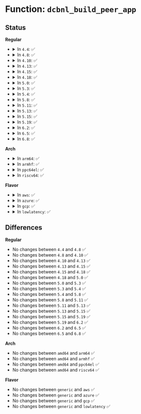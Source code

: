 # Function: <code>dcbnl_build_peer_app</code>

## Status
<b>Regular</b>
<ul>
<li>
<details>
<summary>In <code>4.4</code>: ✅</summary>

```c
int dcbnl_build_peer_app(struct net_device *netdev, struct sk_buff *skb, int app_nested_type, int app_info_type, int app_entry_type);
```

**Collision:** Unique Static

**Inline:** No

**Transformation:** False

**Instances:**

```
In net/dcb/dcbnl.c (ffffffff81813210)
Location: net/dcb/dcbnl.c:976
Inline: False
Direct callers:
  - net/dcb/dcbnl.c:dcbnl_cee_fill
  - net/dcb/dcbnl.c:dcbnl_ieee_fill
```
**Symbols:**

```
ffffffff81813210-ffffffff81813399: dcbnl_build_peer_app (STB_LOCAL)
```
</details>
</li>
<li>
<details>
<summary>In <code>4.8</code>: ✅</summary>

```c
int dcbnl_build_peer_app(struct net_device *netdev, struct sk_buff *skb, int app_nested_type, int app_info_type, int app_entry_type);
```

**Collision:** Unique Static

**Inline:** No

**Transformation:** False

**Instances:**

```
In net/dcb/dcbnl.c (ffffffff818860e0)
Location: net/dcb/dcbnl.c:976
Inline: False
Direct callers:
  - net/dcb/dcbnl.c:dcbnl_cee_fill
  - net/dcb/dcbnl.c:dcbnl_ieee_fill
```
**Symbols:**

```
ffffffff818860e0-ffffffff81886277: dcbnl_build_peer_app (STB_LOCAL)
```
</details>
</li>
<li>
<details>
<summary>In <code>4.10</code>: ✅</summary>

```c
int dcbnl_build_peer_app(struct net_device *netdev, struct sk_buff *skb, int app_nested_type, int app_info_type, int app_entry_type);
```

**Collision:** Unique Static

**Inline:** No

**Transformation:** False

**Instances:**

```
In net/dcb/dcbnl.c (ffffffff818ba950)
Location: net/dcb/dcbnl.c:976
Inline: False
Direct callers:
  - net/dcb/dcbnl.c:dcbnl_cee_fill
  - net/dcb/dcbnl.c:dcbnl_ieee_fill
```
**Symbols:**

```
ffffffff818ba950-ffffffff818baae7: dcbnl_build_peer_app (STB_LOCAL)
```
</details>
</li>
<li>
<details>
<summary>In <code>4.13</code>: ✅</summary>

```c
int dcbnl_build_peer_app(struct net_device *netdev, struct sk_buff *skb, int app_nested_type, int app_info_type, int app_entry_type);
```

**Collision:** Unique Static

**Inline:** No

**Transformation:** False

**Instances:**

```
In net/dcb/dcbnl.c (ffffffff818e12f0)
Location: net/dcb/dcbnl.c:969
Inline: False
Direct callers:
  - net/dcb/dcbnl.c:dcbnl_cee_fill
  - net/dcb/dcbnl.c:dcbnl_ieee_fill
```
**Symbols:**

```
ffffffff818e12f0-ffffffff818e1472: dcbnl_build_peer_app (STB_LOCAL)
```
</details>
</li>
<li>
<details>
<summary>In <code>4.15</code>: ✅</summary>

```c
int dcbnl_build_peer_app(struct net_device *netdev, struct sk_buff *skb, int app_nested_type, int app_info_type, int app_entry_type);
```

**Collision:** Unique Static

**Inline:** No

**Transformation:** False

**Instances:**

```
In net/dcb/dcbnl.c (ffffffff81967050)
Location: net/dcb/dcbnl.c:969
Inline: False
Direct callers:
  - net/dcb/dcbnl.c:dcbnl_cee_fill
  - net/dcb/dcbnl.c:dcbnl_ieee_fill
```
**Symbols:**

```
ffffffff81967050-ffffffff819671e2: dcbnl_build_peer_app (STB_LOCAL)
```
</details>
</li>
<li>
<details>
<summary>In <code>4.18</code>: ✅</summary>

```c
int dcbnl_build_peer_app(struct net_device *netdev, struct sk_buff *skb, int app_nested_type, int app_info_type, int app_entry_type);
```

**Collision:** Unique Static

**Inline:** No

**Transformation:** False

**Instances:**

```
In net/dcb/dcbnl.c (ffffffff819c1660)
Location: net/dcb/dcbnl.c:970
Inline: False
Direct callers:
  - net/dcb/dcbnl.c:dcbnl_cee_fill
  - net/dcb/dcbnl.c:dcbnl_ieee_fill
```
**Symbols:**

```
ffffffff819c1660-ffffffff819c17fb: dcbnl_build_peer_app (STB_LOCAL)
```
</details>
</li>
<li>
<details>
<summary>In <code>5.0</code>: ✅</summary>

```c
int dcbnl_build_peer_app(struct net_device *netdev, struct sk_buff *skb, int app_nested_type, int app_info_type, int app_entry_type);
```

**Collision:** Unique Static

**Inline:** No

**Transformation:** False

**Instances:**

```
In net/dcb/dcbnl.c (ffffffff819f8bc0)
Location: net/dcb/dcbnl.c:970
Inline: False
Direct callers:
  - net/dcb/dcbnl.c:dcbnl_cee_fill
  - net/dcb/dcbnl.c:dcbnl_ieee_fill
```
**Symbols:**

```
ffffffff819f8bc0-ffffffff819f8d5b: dcbnl_build_peer_app (STB_LOCAL)
```
</details>
</li>
<li>
<details>
<summary>In <code>5.3</code>: ✅</summary>

```c
int dcbnl_build_peer_app(struct net_device *netdev, struct sk_buff *skb, int app_nested_type, int app_info_type, int app_entry_type);
```

**Collision:** Unique Static

**Inline:** No

**Transformation:** False

**Instances:**

```
In net/dcb/dcbnl.c (ffffffff81a68110)
Location: net/dcb/dcbnl.c:973
Inline: False
Direct callers:
  - net/dcb/dcbnl.c:dcbnl_cee_fill
  - net/dcb/dcbnl.c:dcbnl_ieee_fill
```
**Symbols:**

```
ffffffff81a68110-ffffffff81a682a5: dcbnl_build_peer_app (STB_LOCAL)
```
</details>
</li>
<li>
<details>
<summary>In <code>5.4</code>: ✅</summary>

```c
int dcbnl_build_peer_app(struct net_device *netdev, struct sk_buff *skb, int app_nested_type, int app_info_type, int app_entry_type);
```

**Collision:** Unique Static

**Inline:** No

**Transformation:** False

**Instances:**

```
In net/dcb/dcbnl.c (ffffffff81a9ea70)
Location: net/dcb/dcbnl.c:973
Inline: False
Direct callers:
  - net/dcb/dcbnl.c:dcbnl_cee_fill
  - net/dcb/dcbnl.c:dcbnl_ieee_fill
```
**Symbols:**

```
ffffffff81a9ea70-ffffffff81a9ec05: dcbnl_build_peer_app (STB_LOCAL)
```
</details>
</li>
<li>
<details>
<summary>In <code>5.8</code>: ✅</summary>

```c
int dcbnl_build_peer_app(struct net_device *netdev, struct sk_buff *skb, int app_nested_type, int app_info_type, int app_entry_type);
```

**Collision:** Unique Static

**Inline:** No

**Transformation:** False

**Instances:**

```
In net/dcb/dcbnl.c (ffffffff81b9a5c0)
Location: net/dcb/dcbnl.c:973
Inline: False
Direct callers:
  - net/dcb/dcbnl.c:dcbnl_cee_fill
  - net/dcb/dcbnl.c:dcbnl_ieee_fill
```
**Symbols:**

```
ffffffff81b9a5c0-ffffffff81b9a75e: dcbnl_build_peer_app (STB_LOCAL)
```
</details>
</li>
<li>
<details>
<summary>In <code>5.11</code>: ✅</summary>

```c
int dcbnl_build_peer_app(struct net_device *netdev, struct sk_buff *skb, int app_nested_type, int app_info_type, int app_entry_type);
```

**Collision:** Unique Static

**Inline:** No

**Transformation:** False

**Instances:**

```
In net/dcb/dcbnl.c (ffffffff81baa4b0)
Location: net/dcb/dcbnl.c:973
Inline: False
Direct callers:
  - net/dcb/dcbnl.c:dcbnl_cee_fill
  - net/dcb/dcbnl.c:dcbnl_ieee_fill
```
**Symbols:**

```
ffffffff81baa4b0-ffffffff81baa64e: dcbnl_build_peer_app (STB_LOCAL)
```
</details>
</li>
<li>
<details>
<summary>In <code>5.13</code>: ✅</summary>

```c
int dcbnl_build_peer_app(struct net_device *netdev, struct sk_buff *skb, int app_nested_type, int app_info_type, int app_entry_type);
```

**Collision:** Unique Static

**Inline:** No

**Transformation:** False

**Instances:**

```
In net/dcb/dcbnl.c (ffffffff81b99640)
Location: net/dcb/dcbnl.c:973
Inline: False
Direct callers:
  - net/dcb/dcbnl.c:dcbnl_cee_fill
  - net/dcb/dcbnl.c:dcbnl_ieee_fill
```
**Symbols:**

```
ffffffff81b99640-ffffffff81b997de: dcbnl_build_peer_app (STB_LOCAL)
```
</details>
</li>
<li>
<details>
<summary>In <code>5.15</code>: ✅</summary>

```c
int dcbnl_build_peer_app(struct net_device *netdev, struct sk_buff *skb, int app_nested_type, int app_info_type, int app_entry_type);
```

**Collision:** Unique Static

**Inline:** No

**Transformation:** False

**Instances:**

```
In net/dcb/dcbnl.c (ffffffff81c66cb0)
Location: net/dcb/dcbnl.c:973
Inline: False
Direct callers:
  - net/dcb/dcbnl.c:dcbnl_cee_fill
  - net/dcb/dcbnl.c:dcbnl_ieee_fill
```
**Symbols:**

```
ffffffff81c66cb0-ffffffff81c66e4e: dcbnl_build_peer_app (STB_LOCAL)
```
</details>
</li>
<li>
<details>
<summary>In <code>5.19</code>: ✅</summary>

```c
int dcbnl_build_peer_app(struct net_device *netdev, struct sk_buff *skb, int app_nested_type, int app_info_type, int app_entry_type);
```

**Collision:** Unique Static

**Inline:** No

**Transformation:** False

**Instances:**

```
In net/dcb/dcbnl.c (ffffffff81e0a270)
Location: net/dcb/dcbnl.c:973
Inline: False
Direct callers:
  - net/dcb/dcbnl.c:dcbnl_cee_fill
  - net/dcb/dcbnl.c:dcbnl_ieee_fill
```
**Symbols:**

```
ffffffff81e0a270-ffffffff81e0a41d: dcbnl_build_peer_app (STB_LOCAL)
```
</details>
</li>
<li>
<details>
<summary>In <code>6.2</code>: ✅</summary>

```c
int dcbnl_build_peer_app(struct net_device *netdev, struct sk_buff *skb, int app_nested_type, int app_info_type, int app_entry_type);
```

**Collision:** Unique Static

**Inline:** No

**Transformation:** False

**Instances:**

```
In net/dcb/dcbnl.c (ffffffff81fdf070)
Location: net/dcb/dcbnl.c:1006
Inline: False
Direct callers:
  - net/dcb/dcbnl.c:dcbnl_cee_fill
  - net/dcb/dcbnl.c:dcbnl_ieee_fill
```
**Symbols:**

```
ffffffff81fdf070-ffffffff81fdf21d: dcbnl_build_peer_app (STB_LOCAL)
```
</details>
</li>
<li>
<details>
<summary>In <code>6.5</code>: ✅</summary>

```c
int dcbnl_build_peer_app(struct net_device *netdev, struct sk_buff *skb, int app_nested_type, int app_info_type, int app_entry_type);
```

**Collision:** Unique Static

**Inline:** No

**Transformation:** False

**Instances:**

```
In net/dcb/dcbnl.c (ffffffff8205b2f0)
Location: net/dcb/dcbnl.c:1007
Inline: False
Direct callers:
  - net/dcb/dcbnl.c:dcbnl_cee_fill
  - net/dcb/dcbnl.c:dcbnl_ieee_fill
```
**Symbols:**

```
ffffffff8205b2f0-ffffffff8205b499: dcbnl_build_peer_app (STB_LOCAL)
```
</details>
</li>
<li>
<details>
<summary>In <code>6.8</code>: ✅</summary>

```c
int dcbnl_build_peer_app(struct net_device *netdev, struct sk_buff *skb, int app_nested_type, int app_info_type, int app_entry_type);
```

**Collision:** Unique Static

**Inline:** No

**Transformation:** False

**Instances:**

```
In net/dcb/dcbnl.c (ffffffff8212e260)
Location: net/dcb/dcbnl.c:1007
Inline: False
Direct callers:
  - net/dcb/dcbnl.c:dcbnl_cee_fill
  - net/dcb/dcbnl.c:dcbnl_ieee_fill
```
**Symbols:**

```
ffffffff8212e260-ffffffff8212e409: dcbnl_build_peer_app (STB_LOCAL)
```
</details>
</li>
</ul>
<b>Arch</b>
<ul>
<li>
<details>
<summary>In <code>arm64</code>: ✅</summary>

```c
int dcbnl_build_peer_app(struct net_device *netdev, struct sk_buff *skb, int app_nested_type, int app_info_type, int app_entry_type);
```

**Collision:** Unique Static

**Inline:** No

**Transformation:** False

**Instances:**

```
In net/dcb/dcbnl.c (ffff800010d6f458)
Location: net/dcb/dcbnl.c:973
Inline: False
Direct callers:
  - net/dcb/dcbnl.c:dcbnl_cee_fill
  - net/dcb/dcbnl.c:dcbnl_ieee_fill
```
**Symbols:**

```
ffff800010d6f458-ffff800010d6f5ec: dcbnl_build_peer_app (STB_LOCAL)
```
</details>
</li>
<li>
<details>
<summary>In <code>armhf</code>: ✅</summary>

```c
int dcbnl_build_peer_app(struct net_device *netdev, struct sk_buff *skb, int app_nested_type, int app_info_type, int app_entry_type);
```

**Collision:** Unique Static

**Inline:** No

**Transformation:** False

**Instances:**

```
In net/dcb/dcbnl.c (c0e6d0b8)
Location: net/dcb/dcbnl.c:973
Inline: False
Direct callers:
  - net/dcb/dcbnl.c:dcbnl_cee_fill
  - net/dcb/dcbnl.c:dcbnl_ieee_fill
```
**Symbols:**

```
c0e6d0b8-c0e6d248: dcbnl_build_peer_app (STB_LOCAL)
```
</details>
</li>
<li>
<details>
<summary>In <code>ppc64el</code>: ✅</summary>

```c
int dcbnl_build_peer_app(struct net_device *netdev, struct sk_buff *skb, int app_nested_type, int app_info_type, int app_entry_type);
```

**Collision:** Unique Static

**Inline:** No

**Transformation:** False

**Instances:**

```
In net/dcb/dcbnl.c (c000000000eae370)
Location: net/dcb/dcbnl.c:973
Inline: False
Direct callers:
  - net/dcb/dcbnl.c:dcbnl_cee_fill
  - net/dcb/dcbnl.c:dcbnl_ieee_fill
```
**Symbols:**

```
c000000000eae370-c000000000eae5a8: dcbnl_build_peer_app (STB_LOCAL)
```
</details>
</li>
<li>
<details>
<summary>In <code>riscv64</code>: ✅</summary>

```c
int dcbnl_build_peer_app(struct net_device *netdev, struct sk_buff *skb, int app_nested_type, int app_info_type, int app_entry_type);
```

**Collision:** Unique Static

**Inline:** No

**Transformation:** False

**Instances:**

```
In net/dcb/dcbnl.c (ffffffe0008a0fb8)
Location: net/dcb/dcbnl.c:973
Inline: False
Direct callers:
  - net/dcb/dcbnl.c:dcbnl_cee_fill
  - net/dcb/dcbnl.c:dcbnl_ieee_fill
```
**Symbols:**

```
ffffffe0008a0fb8-ffffffe0008a10d4: dcbnl_build_peer_app (STB_LOCAL)
```
</details>
</li>
</ul>
<b>Flavor</b>
<ul>
<li>
<details>
<summary>In <code>aws</code>: ✅</summary>

```c
int dcbnl_build_peer_app(struct net_device *netdev, struct sk_buff *skb, int app_nested_type, int app_info_type, int app_entry_type);
```

**Collision:** Unique Static

**Inline:** No

**Transformation:** False

**Instances:**

```
In net/dcb/dcbnl.c (ffffffff81a3de00)
Location: net/dcb/dcbnl.c:973
Inline: False
Direct callers:
  - net/dcb/dcbnl.c:dcbnl_cee_fill
  - net/dcb/dcbnl.c:dcbnl_ieee_fill
```
**Symbols:**

```
ffffffff81a3de00-ffffffff81a3df95: dcbnl_build_peer_app (STB_LOCAL)
```
</details>
</li>
<li>
<details>
<summary>In <code>azure</code>: ✅</summary>

```c
int dcbnl_build_peer_app(struct net_device *netdev, struct sk_buff *skb, int app_nested_type, int app_info_type, int app_entry_type);
```

**Collision:** Unique Static

**Inline:** No

**Transformation:** False

**Instances:**

```
In net/dcb/dcbnl.c (ffffffff819fa9f0)
Location: net/dcb/dcbnl.c:973
Inline: False
Direct callers:
  - net/dcb/dcbnl.c:dcbnl_cee_fill
  - net/dcb/dcbnl.c:dcbnl_ieee_fill
```
**Symbols:**

```
ffffffff819fa9f0-ffffffff819fab85: dcbnl_build_peer_app (STB_LOCAL)
```
</details>
</li>
<li>
<details>
<summary>In <code>gcp</code>: ✅</summary>

```c
int dcbnl_build_peer_app(struct net_device *netdev, struct sk_buff *skb, int app_nested_type, int app_info_type, int app_entry_type);
```

**Collision:** Unique Static

**Inline:** No

**Transformation:** False

**Instances:**

```
In net/dcb/dcbnl.c (ffffffff81aa9cb0)
Location: net/dcb/dcbnl.c:973
Inline: False
Direct callers:
  - net/dcb/dcbnl.c:dcbnl_cee_fill
  - net/dcb/dcbnl.c:dcbnl_ieee_fill
```
**Symbols:**

```
ffffffff81aa9cb0-ffffffff81aa9e45: dcbnl_build_peer_app (STB_LOCAL)
```
</details>
</li>
<li>
<details>
<summary>In <code>lowlatency</code>: ✅</summary>

```c
int dcbnl_build_peer_app(struct net_device *netdev, struct sk_buff *skb, int app_nested_type, int app_info_type, int app_entry_type);
```

**Collision:** Unique Static

**Inline:** No

**Transformation:** False

**Instances:**

```
In net/dcb/dcbnl.c (ffffffff81ab6020)
Location: net/dcb/dcbnl.c:973
Inline: False
Direct callers:
  - net/dcb/dcbnl.c:dcbnl_cee_fill
  - net/dcb/dcbnl.c:dcbnl_ieee_fill
```
**Symbols:**

```
ffffffff81ab6020-ffffffff81ab61b5: dcbnl_build_peer_app (STB_LOCAL)
```
</details>
</li>
</ul>

## Differences
<b>Regular</b>
<ul>
<li>
No changes between <code>4.4</code> and <code>4.8</code> ✅
</li>
<li>
No changes between <code>4.8</code> and <code>4.10</code> ✅
</li>
<li>
No changes between <code>4.10</code> and <code>4.13</code> ✅
</li>
<li>
No changes between <code>4.13</code> and <code>4.15</code> ✅
</li>
<li>
No changes between <code>4.15</code> and <code>4.18</code> ✅
</li>
<li>
No changes between <code>4.18</code> and <code>5.0</code> ✅
</li>
<li>
No changes between <code>5.0</code> and <code>5.3</code> ✅
</li>
<li>
No changes between <code>5.3</code> and <code>5.4</code> ✅
</li>
<li>
No changes between <code>5.4</code> and <code>5.8</code> ✅
</li>
<li>
No changes between <code>5.8</code> and <code>5.11</code> ✅
</li>
<li>
No changes between <code>5.11</code> and <code>5.13</code> ✅
</li>
<li>
No changes between <code>5.13</code> and <code>5.15</code> ✅
</li>
<li>
No changes between <code>5.15</code> and <code>5.19</code> ✅
</li>
<li>
No changes between <code>5.19</code> and <code>6.2</code> ✅
</li>
<li>
No changes between <code>6.2</code> and <code>6.5</code> ✅
</li>
<li>
No changes between <code>6.5</code> and <code>6.8</code> ✅
</li>
</ul>
<b>Arch</b>
<ul>
<li>
No changes between <code>amd64</code> and <code>arm64</code> ✅
</li>
<li>
No changes between <code>amd64</code> and <code>armhf</code> ✅
</li>
<li>
No changes between <code>amd64</code> and <code>ppc64el</code> ✅
</li>
<li>
No changes between <code>amd64</code> and <code>riscv64</code> ✅
</li>
</ul>
<b>Flavor</b>
<ul>
<li>
No changes between <code>generic</code> and <code>aws</code> ✅
</li>
<li>
No changes between <code>generic</code> and <code>azure</code> ✅
</li>
<li>
No changes between <code>generic</code> and <code>gcp</code> ✅
</li>
<li>
No changes between <code>generic</code> and <code>lowlatency</code> ✅
</li>
</ul>
